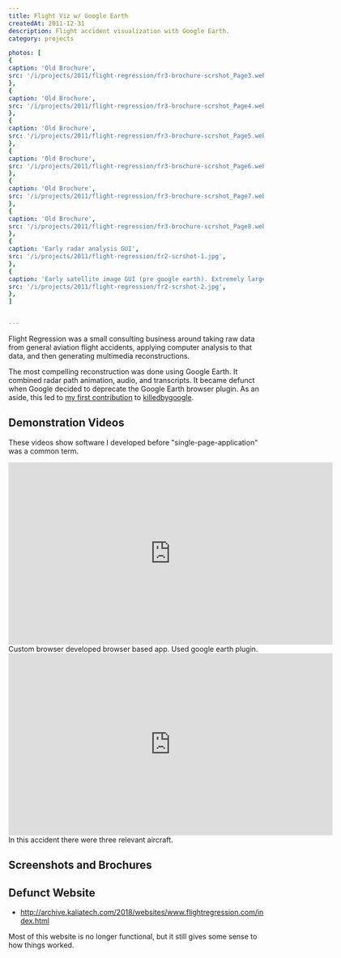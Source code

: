 ```yaml
---
title: Flight Viz w/ Google Earth
createdAt: 2011-12-31
description: Flight accident visualization with Google Earth.
category: projects

photos: [
{
caption: 'Old Brochure',
src: '/i/projects/2011/flight-regression/fr3-brochure-scrshot_Page3.webp',
},
{
caption: 'Old Brochure',
src: '/i/projects/2011/flight-regression/fr3-brochure-scrshot_Page4.webp',
},
{
caption: 'Old Brochure',
src: '/i/projects/2011/flight-regression/fr3-brochure-scrshot_Page5.webp',
},
{
caption: 'Old Brochure',
src: '/i/projects/2011/flight-regression/fr3-brochure-scrshot_Page6.webp',
},
{
caption: 'Old Brochure',
src: '/i/projects/2011/flight-regression/fr3-brochure-scrshot_Page7.webp',
},
{
caption: 'Old Brochure',
src: '/i/projects/2011/flight-regression/fr3-brochure-scrshot_Page8.webp',
},
{
caption: 'Early radar analysis GUI',
src: '/i/projects/2011/flight-regression/fr2-scrshot-1.jpg',
},
{
caption: 'Early satellite image GUI (pre google earth). Extremely large images. Had to use Java Advanced Imaging to tile.',
src: '/i/projects/2011/flight-regression/fr2-scrshot-2.jpg',
},
]


---
```


Flight Regression was a small consulting business around taking raw data from general aviation flight accidents,
applying computer analysis to that data, and then generating multimedia reconstructions.

The most compelling reconstruction was done using Google Earth. It combined radar path animation, audio, and
transcripts. It became defunct when Google decided to deprecate the Google Earth browser plugin. As an aside, this led
to <a href="https://github.com/codyogden/killedbygoogle/pull/320">my first contribution</a>
to <a href="https://killedbygoogle.com/">killedbygoogle</a>.

## Demonstration Videos

These videos show software I developed before "single-page-application" was a common term. 

<div class="video-responsive">
    <iframe
        allowfullscreen
        width="640"
        height="360"
        src="https://www.youtube.com/embed/u4M-bm_V9wU"
        style="border:none"
        allow="autoplay; encrypted-media; picture-in-picture">
    </iframe>
</div>
<div class="media-caption">Custom browser developed browser based app. Used google earth plugin.</div>

<div class="video-responsive">
    <iframe
        allowfullscreen
        width="640"
        height="360"
        src="https://www.youtube.com/embed/ASHVUUbhFNM"
        style="border:none"
        allow="autoplay; encrypted-media; picture-in-picture">
    </iframe>
</div>
<div class="media-caption">In this accident there were three relevant aircraft.</div>



## Screenshots and Brochures
<blog-post-photos-simple :photos=photos></blog-post-photos-simple>

## Defunct Website
* http://archive.kaliatech.com/2018/websites/www.flightregression.com/index.html

Most of this website is no longer functional, but it still gives some sense to how things worked.

